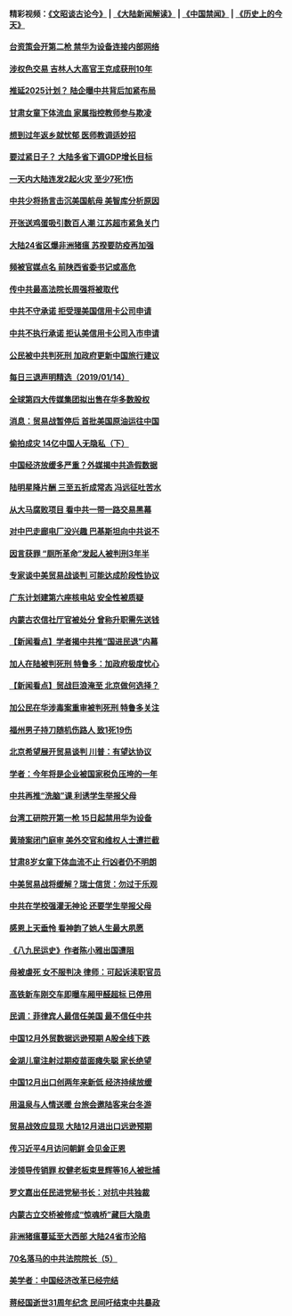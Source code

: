 #### 精彩视频：[《文昭谈古论今》](https://github.com/gfw-breaker/wenzhao/blob/master/README.md?t=01151230) | [《大陆新闻解读》](https://github.com/gfw-breaker/ntdtv-comedy/blob/master/README.md?t=01151230) | [《中国禁闻》](https://github.com/gfw-breaker/ntdtv-news/blob/master/README.md?t=01151230) | [《历史上的今天》](https://github.com/gfw-breaker/today-in-history/blob/master/README.md?t=01151230) 


#### [台资策会开第二枪 禁华为设备连接内部网络](../pages/nsc413/n10976937.md?t=01151230) 

#### [涉权色交易 吉林人大高官王克成获刑10年](../pages/nsc413/n10976904.md?t=01151230) 

#### [推延2025计划？ 陆企曝中共背后加紧布局](../pages/nsc413/n10976795.md?t=01151230) 

#### [甘肃女童下体流血 家属指控教师参与欺凌](../pages/nsc413/n10976372.md?t=01151230) 

#### [想到过年返乡就忧郁 医师教调适妙招](../pages/nsc413/n10976777.md?t=01151230) 

#### [要过紧日子？ 大陆多省下调GDP增长目标](../pages/nsc413/n10976256.md?t=01151230) 

#### [一天内大陆连发2起火灾 至少7死1伤](../pages/nsc413/n10976624.md?t=01151230) 

#### [中共少将扬言击沉美国航母 美智库分析原因](../pages/nsc413/n10976673.md?t=01151230) 

#### [开张送鸡蛋吸引数百人潮 江苏超市紧急关门](../pages/nsc413/n10976204.md?t=01151230) 

#### [大陆24省区爆非洲猪瘟 苏揆要防疫再加强](../pages/nsc413/n10976445.md?t=01151230) 

#### [频被官媒点名 前陕西省委书记或高危](../pages/nsc413/n10976271.md?t=01151230) 

#### [传中共最高法院长周强将被取代](../pages/nsc413/n10976183.md?t=01151230) 

#### [中共不守承诺 拒受理美国信用卡公司申请](../pages/nsc413/n10975605.md?t=01151230) 

#### [中共不执行承诺 拒认美信用卡公司入市申请](../pages/nsc413/n10976156.md?t=01151230) 

#### [公民被中共判死刑 加政府更新中国旅行建议](../pages/nsc413/n10976159.md?t=01151230) 

#### [每日三退声明精选（2019/01/14）](../pages/nsc413/n10976237.md?t=01151230) 

#### [全球第四大传媒集团拟出售在华多数股权](../pages/nsc413/n10975987.md?t=01151230) 

#### [消息：贸易战暂停后 首批美国原油运往中国](../pages/nsc413/n10976142.md?t=01151230) 

#### [偷拍成灾 14亿中国人无隐私（下）](../pages/nsc413/n10972121.md?t=01151230) 

#### [中国经济放缓多严重？外媒揭中共造假数据](../pages/nsc413/n10975554.md?t=01151230) 

#### [陆明星降片酬 三至五折成常态 冯远征吐苦水](../pages/nsc413/n10975329.md?t=01151230) 

#### [从大马腐败项目 看中共一带一路交易黑幕](../pages/nsc413/n10975091.md?t=01151230) 

#### [对中巴走廊电厂没兴趣 巴基斯坦向中共说不](../pages/nsc413/n10975898.md?t=01151230) 

#### [因言获罪 “厕所革命”发起人被判刑3年半](../pages/nsc413/n10975756.md?t=01151230) 

#### [专家谈中美贸易战谈判 可能达成阶段性协议](../pages/nsc413/n10975743.md?t=01151230) 

#### [广东计划建第六座核电站 安全性被质疑](../pages/nsc413/n10975625.md?t=01151230) 

#### [内蒙古农信社厅官被处分 曾称升职需先送钱](../pages/nsc413/n10975720.md?t=01151230) 

#### [【新闻看点】学者揭中共推“国进民退”内幕](../pages/nsc413/n10975497.md?t=01151230) 

#### [加人在陆被判死刑 特鲁多：加政府极度忧心](../pages/nsc413/n10975591.md?t=01151230) 

#### [【新闻看点】贸战巨浪淹至 北京做何选择？](../pages/nsc413/n10975303.md?t=01151230) 

#### [加公民在华涉毒案重审被判死刑 特鲁多关注](../pages/nsc413/n10975372.md?t=01151230) 

#### [福州男子持刀随机伤路人 致1死19伤](../pages/nsc413/n10975494.md?t=01151230) 

#### [北京希望展开贸易谈判 川普：有望达协议](../pages/nsc413/n10975474.md?t=01151230) 

#### [学者：今年将是企业被国家税负压垮的一年](../pages/nsc413/n10975394.md?t=01151230) 

#### [中共再推“洗脑”课 利诱学生举报父母](../pages/nsc413/n10975169.md?t=01151230) 

#### [台湾工研院开第一枪 15日起禁用华为设备](../pages/nsc413/n10975203.md?t=01151230) 

#### [黄琦案闭门庭审 美外交官和维权人士遭拦截](../pages/nsc413/n10975316.md?t=01151230) 

#### [甘肃8岁女童下体血流不止 行凶者仍不明朗](../pages/nsc413/n10974865.md?t=01151230) 

#### [中美贸易战将缓解？瑞士信货：勿过于乐观](../pages/nsc413/n10975237.md?t=01151230) 


#### [中共在学校强灌无神论 还要学生举报父母](../pages/nsc413/n10975054.md?t=01151230) 

#### [感恩上天垂怜 看神韵了她人生最大夙愿](../pages/nsc413/n10973807.md?t=01151230) 

#### [《八九民运史》作者陈小雅出国遭阻](../pages/nsc413/n10975067.md?t=01151230) 

#### [母被虐死 女不服判决 律师：可起诉渎职官员](../pages/nsc413/n10974866.md?t=01151230) 

#### [高铁新车刚交车即曝车厢甲醛超标 已停用](../pages/nsc413/n10974791.md?t=01151230) 

#### [民调：菲律宾人最信任美国 最不信任中共](../pages/nsc413/n10974870.md?t=01151230) 

#### [中国12月外贸数据远逊预期 A股全线下跌](../pages/nsc413/n10974454.md?t=01151230) 

#### [金湖儿童注射过期疫苗面瘫失聪 家长绝望](../pages/nsc413/n10974328.md?t=01151230) 

#### [中国12月出口创两年来新低 经济持续放缓](../pages/nsc413/n10974722.md?t=01151230) 

#### [用温泉与人情送暖 台旅会邀陆客来台冬游](../pages/nsc413/n10974692.md?t=01151230) 

#### [贸易战效应显现 大陆12月进出口远逊预期](../pages/nsc413/n10973942.md?t=01151230) 

#### [传习近平4月访问朝鲜 会见金正恩](../pages/nsc413/n10974482.md?t=01151230) 

#### [涉领导传销罪 权健老板束昱辉等16人被批捕](../pages/nsc413/n10974299.md?t=01151230) 

#### [罗文嘉出任民进党秘书长：对抗中共独裁](../pages/nsc413/n10974339.md?t=01151230) 

#### [内蒙古立交桥被修成“惊魂桥”藏巨大隐患](../pages/nsc413/n10974093.md?t=01151230) 

#### [非洲猪瘟蔓延至大西部 大陆24省市沦陷](../pages/nsc413/n10973814.md?t=01151230) 

#### [70名落马的中共法院院长（5）](../pages/nsc413/n10959917.md?t=01151230) 

#### [美学者：中国经济改革已经完结](../pages/nsc413/n10973365.md?t=01151230) 

#### [蒋经国逝世31周年纪念 民间吁结束中共暴政](../pages/nsc413/n10973350.md?t=01151230) 

